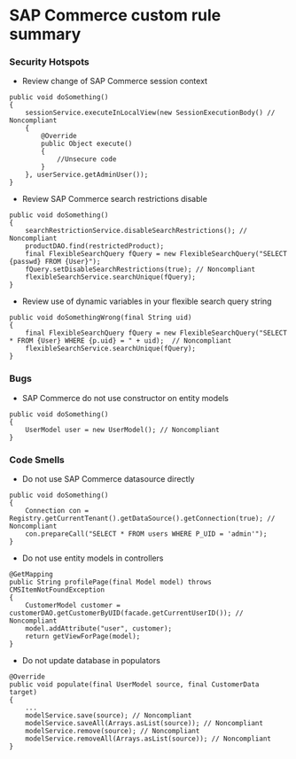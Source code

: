 SAP Commerce custom rule summary
=======
### Security Hotspots
* Review change of SAP Commerce session context
```
public void doSomething()
{
    sessionService.executeInLocalView(new SessionExecutionBody() // Noncompliant
    {
        @Override
        public Object execute()
        {
            //Unsecure code
        }
    }, userService.getAdminUser());
}
```
* Review SAP Commerce search restrictions disable
```
public void doSomething()
{    
    searchRestrictionService.disableSearchRestrictions(); // Noncompliant
    productDAO.find(restrictedProduct);
    final FlexibleSearchQuery fQuery = new FlexibleSearchQuery("SELECT {passwd} FROM {User}");
    fQuery.setDisableSearchRestrictions(true); // Noncompliant
    flexibleSearchService.searchUnique(fQuery);
}
```
* Review use of dynamic variables in your flexible search query string
```
public void doSomethingWrong(final String uid)
{
    final FlexibleSearchQuery fQuery = new FlexibleSearchQuery("SELECT * FROM {User} WHERE {p.uid} = " + uid);  // Noncompliant
    flexibleSearchService.searchUnique(fQuery);
}
```
### Bugs
* SAP Commerce do not use constructor on entity models
```
public void doSomething()
{
    UserModel user = new UserModel(); // Noncompliant
}
```
### Code Smells
* Do not use SAP Commerce datasource directly
```
public void doSomething()
{
    Connection con = Registry.getCurrentTenant().getDataSource().getConnection(true); // Noncompliant
    con.prepareCall("SELECT * FROM users WHERE P_UID = 'admin'");
}
```
* Do not use entity models in controllers
```
@GetMapping
public String profilePage(final Model model) throws CMSItemNotFoundException
{
    CustomerModel customer = customerDAO.getCustomerByUID(facade.getCurrentUserID()); // Noncompliant
    model.addAttribute("user", customer);
    return getViewForPage(model);
}
```
* Do not update database in populators
```
@Override
public void populate(final UserModel source, final CustomerData target)
{
    ...
    modelService.save(source); // Noncompliant
    modelService.saveAll(Arrays.asList(source)); // Noncompliant
    modelService.remove(source); // Noncompliant
    modelService.removeAll(Arrays.asList(source)); // Noncompliant
}
```